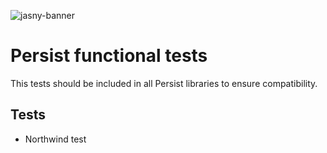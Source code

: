 ![jasny-banner](https://user-images.githubusercontent.com/100821/62123924-4c501c80-b2c9-11e9-9677-2ebc21d9b713.png)

Persist functional tests
========

This tests should be included in all Persist libraries to ensure compatibility.

Tests
---

* Northwind test

